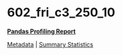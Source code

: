 # 602_fri_c3_250_10

[**Pandas Profiling Report**](https://epistasislab.github.io/pmlb/profile/602_fri_c3_250_10.html)

[Metadata](metadata.yaml) | [Summary Statistics](summary_stats.tsv)

